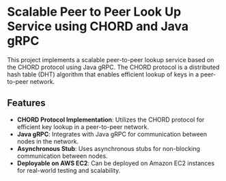 # Scalable Peer to Peer Look Up Service using CHORD and Java gRPC

This project implements a scalable peer-to-peer lookup service based on the CHORD protocol using Java gRPC. The CHORD protocol is a distributed hash table (DHT) algorithm that enables efficient lookup of keys in a peer-to-peer network.

## Features

- **CHORD Protocol Implementation**: Utilizes the CHORD protocol for efficient key lookup in a peer-to-peer network.
- **Java gRPC**: Integrates with Java gRPC for communication between nodes in the network.
- **Asynchronous Stub**: Uses asynchronous stubs for non-blocking communication between nodes.
- **Deployable on AWS EC2**: Can be deployed on Amazon EC2 instances for real-world testing and scalability.
